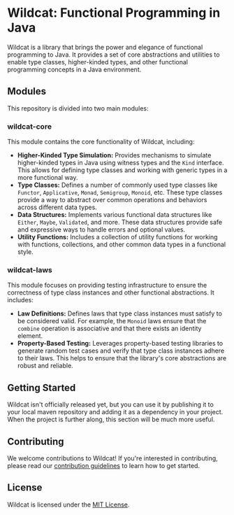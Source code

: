 # Wildcat: Functional Programming in Java

Wildcat is a library that brings the power and elegance of functional programming to Java. 
It provides a set of core abstractions and utilities to enable type classes, higher-kinded types, 
and other functional programming concepts in a Java environment.

## Modules

This repository is divided into two main modules:

### wildcat-core

This module contains the core functionality of Wildcat, including:

- **Higher-Kinded Type Simulation:** Provides mechanisms to simulate higher-kinded types in Java 
  using witness types and the `Kind` interface. This allows for defining type classes and working with 
  generic types in a more functional way.
- **Type Classes:** Defines a number of commonly used type classes like `Functor`, `Applicative`, 
  `Monad`, `Semigroup`, `Monoid`, etc. These type classes provide a way to abstract over common 
  operations and behaviors across different data types.
- **Data Structures:** Implements various functional data structures like `Either`, `Maybe`, `Validated`, 
  and more. These data structures provide safe and expressive ways to handle errors and optional values.
- **Utility Functions:** Includes a collection of utility functions for working with functions, 
  collections, and other common data types in a functional style.


### wildcat-laws

This module focuses on providing testing infrastructure to ensure the correctness of type class 
instances and other functional abstractions. It includes:

- **Law Definitions:** Defines laws that type class instances must satisfy to be considered valid. 
  For example, the `Monoid` laws ensure that the `combine` operation is associative and that there 
  exists an identity element.
- **Property-Based Testing:** Leverages property-based testing libraries to generate random test cases 
  and verify that type class instances adhere to their laws. This helps to ensure that the library's 
  core abstractions are robust and reliable.


## Getting Started

Wildcat isn't officially released yet, but you can use it by publishing it to your local maven
repository and adding it as a dependency in your project. When the project is further along,
this section will be much more useful.


## Contributing

We welcome contributions to Wildcat! If you're interested in contributing, please read our 
[contribution guidelines](CONTRIBUTING.md) to learn how to get started.


## License

Wildcat is licensed under the [MIT License](LICENSE).
